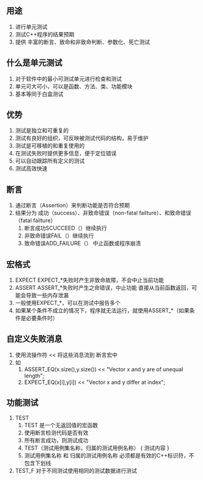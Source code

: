 ## 用途
1. 进行单元测试
2. 测试C++程序的结果预期
3. 提供 丰富的断言、致命和非致命判断、参数化、死亡测试

## 什么是单元测试
1. 对于软件中的最小可测试单元进行检查和测试
2. 单元可大可小，可以是函数、方法、类、功能模块
3. 基本等同于白盒测试

## 优势
1. 测试是独立和可重复的
2. 测试有良好的组织，可反映被测试代码的结构，易于维护
3. 测试是可移植的和重复使用的
4. 在测试失败时提供更多信息，便于定位错误
5. 可以自动跟踪所有定义的测试
6. 测试高效快速

## 断言
1. 通过断言（Assertion）来判断功能是否符合预期
2. 结果分为 成功（success）、非致命错误（non-fatal failture）、和致命错误（fatal failture）
   1. 断言成功SCUCCEED（）继续执行
   2. 非致命错误FAIL（）继续执行
   3. 致命错误ADD_FAILURE（） 中止函数或程序崩溃

## 宏格式
1. EXPECT
   EXPECT_*失败时产生非致命故障，不会中止当前功能
2. ASSERT
   ASSERT_*失败时产生之命错误，中止功能
   直接从当前函数返回，可能会导致一些内存泄漏
3. 一般使用EXPECT_*，可以在测试中报告多个
4. 如果某个条件不成立的情况下，程序就无法运行，就使用ASSERT_*（如果条件是必要条件时）
   
## 自定义失败消息
1. 使用流操作符 << 将这些消息流到 断言宏中
2. 如
   1. ASSERT_EQ(x.size(),y.size()) << "Vector x and y are of unequal length";
   2. EXPECT_EQ(x[i],y[i]) << "Vector x and y differ at index";

## 功能测试
1. TEST
   1. TEST 是一个无返回值的宏函数
   2. 使用断言检测代码是否有效
   3. 所有断言成功，则测试成功
   4. TEST（测试用例集名称，归属的测试用例名称） 
    {
      测试内容
    }
   5. 测试用例集名称 和 归属的测试用例名称 必须都是有效的C++标识符，不包含下划线
2. TEST_F
   对于不同测试使用相同的测试数据进行测试
      
